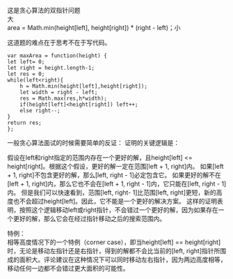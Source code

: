 这是贪心算法的双指针问题    
                            大      
area = Math.min(height[left], height[right]) * (right - left)；小    


这道题的难点在于思考不在于写代码。     

```code
var maxArea = function(height) {
let left= 0;
let right = height.length-1;
let res = 0;
while(left<right){
    h = Math.min(height[left],height[right]);
    let width = right - left;
    res = Math.max(res,h*width);
    if(height[left]<height[right]) left++;
    else right--;
}
return res;
};
```

一般贪心算法面试的时候需要简单的反证：
证明的关键逻辑是：

假设在left和right指定的范围内存在一个更好的解，且height[left] <= height[right]。根据这个假设，更好的解一定在范围[left + 1, right]内。
如果[left + 1, right]不包含更好的解，那么[left, right - 1]必定包含它。
如果更好的解不在[left + 1, right]内，那么它也不会在[left + 1, right - 1]内，它只能在[left, right - 1]内。
但是我们可以快速看到，范围[left, right- 1]比范围[left, right]更短，新的高度也不会超过height[left]。因此，它不能是一个更好的解决方案。
这样的证明表明，按照这个逻辑移动left或right指针，不会错过一个更好的解，因为如果存在一个更好的解，那么它会在经过指针移动之后的搜索范围内。

特例：     
相等高度情况下的一个特例（corner case），即当height[left] == height[right]时，无论是移动左指针还是右指针，得到的解都不会比当前的[left, right]指针所围成的面积大。评论建议在这种情况下可以同时移动左右指针，因为两边高度相等，移动任何一边都不会错过更大面积的可能性。        


